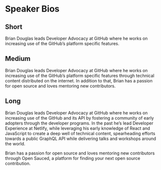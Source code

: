 # Speaker Bios

## Short
Brian Douglas leads Developer Advocacy at GitHub where he works on increasing use of the GitHub’s platform specific features.

## Medium
Brian Douglas leads Developer Advocacy at GitHub where he works on increasing use of the GitHub’s platform specific features through technical content distributed on the internet. In addition to that, Brian has a passion for open source and loves mentoring new contributors.

## Long
Brian Douglas leads Developer Advocacy at GitHub where he works on increasing use of the GitHub and its API by fostering a community of early adopters through the developer programs. In the past he’s lead Developer Experience at Netlify, while leveraging his early knowledge of React and JavaScript to create a deep well of technical content, spearheading efforts towards a public GraphQL API while delivering talks and workshops around the world. 

Brian has a passion for open source and loves mentoring new contributors through Open Sauced, a platform for finding your next open source contribution.
